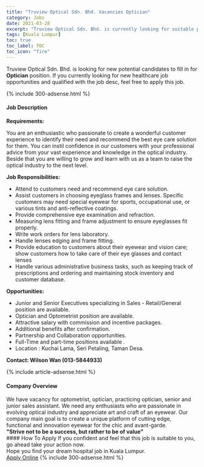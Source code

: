 ```yaml
---
title: "Truview Optical Sdn. Bhd. Vacancies Optician" 
category: Jobs 
date: 2021-03-28 
excerpt: "Truview Optical Sdn. Bhd. is currently looking for suitable person to fill in the Optician which positioned at Kuala Lumpur" 
tags: [Kuala Lumpur] 
toc: true 
toc_label: TOC 
toc_icon: "fire" 
--- 
```


<p>Truview Optical Sdn. Bhd. is looking for new potential candidates to fill in for <b>Optician</b> position. If you currently looking for new healthcare job opportunities and qualified with the job desc, feel free to apply this job.
</p>{% include 300-adsense.html %} 
<div><div><h4>Job Description</h4></div><div><div><span><div><p><strong>Requirements:</strong></p><p>You are an enthusiastic who passionate to create a wonderful customer experience to identify their need and recommend the best eye care solution for them. You can instil confidence in our customers with your professional advice from your vast experience and knowledge in the optical industry. Beside that you are willing to grow and learn with us as a team to raise the optical industry to the next level.</p><p><strong>Job Responsibilities:</strong></p><ul><li>Attend to customers need and recommend eye care solution.</li><li>Assist customers in choosing eyeglass frames and lenses. Specific customers may need special eyewear for sports, occupational use, or various tints and anti-reflective coatings.</li><li>Provide comprehensive eye examination and refraction.</li><li>Measuring lens fitting and frame adjustment to ensure eyeglasses fit properly.</li><li>Write work orders for lens laboratory.</li><li>Handle lenses edging and frame fitting.</li><li>Provide education to customers about their eyewear and vision care; show customers how to take care of their eye glasses and contact lenses</li><li>Handle various administrative business tasks, such as keeping track of prescriptions and ordering and maintaining stock inventory and customer database.</li></ul><p><strong>Opportunities:</strong></p><ul><li>Junior and Senior Executives specializing in Sales - Retail/General position are available.</li><li>Optician and Optometrist position are available.</li><li>Attractive salary with commission and incentive packages.</li><li>Additional benefits after confirmation.</li><li>Partnership and Collaboration opportunities.</li><li>Full-Time and part-time positions available .</li><li>Location : Kuchai Lama, Seri Petaling, Taman Desa.</li></ul><p><strong>Contact: Wilson Wan (013-5844933)</strong></p></div></span></div></div></div> 
{% include article-adsense.html %} 
<div><div><h4>Company Overview</h4></div><div><div><span><div><div>We have vacancy for optometrist, optician, practicing optician, senior and junior sales assistant. We need any enthusiasts who are passionate in evolving optical industry and appreciate art and craft of an eyewear. Our company main goal is to create a unique platform of cutting edge, functional and innovation eyewear for the chic and avant-garde.&#160;</div>
<div><strong>"Strive not to be a success, but rather to be of value"</strong></div></div></span></div></div></div> 
#### How To Apply 
If you confident and feel that this job is suitable to you, go ahead take your action now. <br/> 
Hope you find your dream hospital job in Kuala Lumpur. <br/> 
<a href="https://www.jobstreet.com.my/en/job/optician-4518535?jobId=jobstreet-my-job-4518535" class="btn btn--warning" target="_blank" rel="nofollow noopenner">Apply Online</a> 
{% include 300-adsense.html %} 